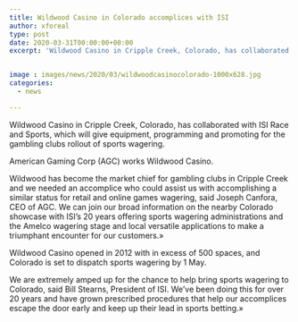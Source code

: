 ```yaml
---
title: Wildwood Casino in Colorado accomplices with ISI
author: xforeal 
type: post
date: 2020-03-31T00:00:00+00:00
excerpt: 'Wildwood Casino in Cripple Creek, Colorado, has collaborated with ISI Race and Sports, which will give equipment, programming and promoting for the gambling clubs rollout of sports betting '


image : images/news/2020/03/wildwoodcasinocolorado-1000x628.jpg
categories:
  - news

---
```

Wildwood Casino in Cripple Creek, Colorado, has collaborated with ISI Race and Sports, which will give equipment, programming and promoting for the gambling clubs rollout of sports wagering. 

American Gaming Corp (AGC) works Wildwood Casino. 

Wildwood has become the market chief for gambling clubs in Cripple Creek and we needed an accomplice who could assist us with accomplishing a similar status for retail and online games wagering, said Joseph Canfora, CEO of AGC. We can join our broad information on the nearby Colorado showcase with ISI&#8217;s 20 years offering sports wagering administrations and the Amelco wagering stage and local versatile applications to make a triumphant encounter for our customers.&#187; 

Wildwood Casino opened in 2012 with in excess of 500 spaces, and Colorado is set to dispatch sports wagering by 1 May. 

We are extremely amped up for the chance to help bring sports wagering to Colorado, said Bill Stearns, President of ISI. We&#8217;ve been doing this for over 20 years and have grown prescribed procedures that help our accomplices escape the door early and keep up their lead in sports betting.&#187;